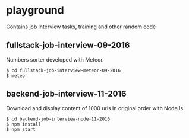 # playground
Contains job interview tasks, training and other random code

## fullstack-job-interview-09-2016
Numbers sorter developed with Meteor.

```shell
$ cd fullstack-job-interview-meteor-09-2016
$ meteor
```

## backend-job-interview-11-2016
Download and display content of 1000 urls in original order with NodeJs

```shell
$ cd backend-job-interview-node-11-2016
$ npm install 
$ npm start
```
